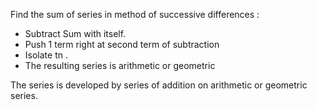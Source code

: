 Find the sum of series in method of successive differences  :
- Subtract Sum with itself.
- Push 1 term right at second term of subtraction 
- Isolate tn .
- The resulting series is arithmetic or geometric

The series is developed by series of addition on arithmetic or geometric series.




